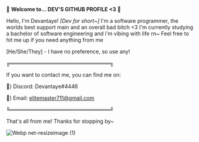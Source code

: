 

🌸 **Welcome to...  DEV'S GITHUB PROFILE <3** 🌸


Hello, I'm Devantaye! _[Dev for short~]_ I'm a 
software programmer, the worlds best support 
main and an overall bad bitch <3 I'm currently 
studying a bachelor of software engineering 
and i'm vibing with life rn~ Feel free to hit
me up if you need anything from me 

[He/She/They] - I have no preference, so use any!

╔═══════════════════════════╗

If you want to contact me, you can find me on:

🌷) Discord: Devantaye#4446

🌷) Email: elitemaster711@gmail.com

╚═══════════════════════════╝

That's all from me! Thanks for stopping by~

![Webp net-resizeimage (1)](https://user-images.githubusercontent.com/92656221/137608218-98099ff2-5ec1-48e3-99a1-ad74bfd7f9b5.png)





